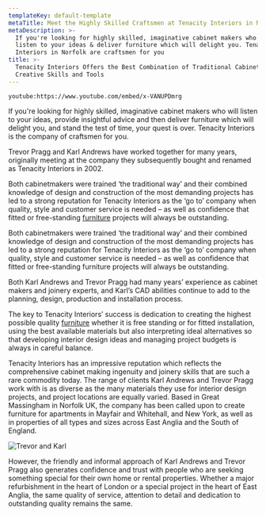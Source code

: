 ```yaml
---
templateKey: default-template
metaTitle: Meet the Highly Skilled Craftsmen at Tenacity Interiors in Norfolk
metaDescription: >-
  If you're looking for highly skilled, imaginative cabinet makers who will
  listen to your ideas & deliver furniture which will delight you. Tenacity
  Interiors in Norfolk are craftsmen for you
title: >-
  Tenacity Interiors Offers the Best Combination of Traditional Cabinetmakers,
  Creative Skills and Tools
---
```

<div class="grid-wrapper">
<div class="col-6">

`youtube:https://www.youtube.com/embed/x-VANUPDmrg`

</div>
<div class="col-6">

If you're looking for highly skilled, imaginative cabinet makers who will listen to your ideas, provide insightful advice and then deliver furniture which will delight you, and stand the test of time, your quest is over. Tenacity Interiors is the company of craftsmen for you.

Trevor Pragg and Karl Andrews have worked together for many years, originally meeting at the company they subsequently bought and renamed as Tenacity Interiors in 2002.

</div></div>

Both cabinetmakers were trained ‘the traditional way’ and their combined knowledge of design and construction of the most demanding projects has led to a strong reputation for Tenacity Interiors as the ‘go to’ company when quality, style and customer service is needed – as well as confidence that fitted or free-standing [furniture](/bespoke-furniture) projects will always be outstanding.

Both cabinetmakers were trained ‘the traditional way’ and their combined knowledge of design and construction of the most demanding projects has led to a strong reputation for Tenacity Interiors as the ‘go to’ company when quality, style and customer service is needed – as well as confidence that fitted or free-standing furniture projects will always be outstanding.

Both Karl Andrews and Trevor Pragg had many years’ experience as cabinet makers and joinery experts, and Karl’s CAD abilities continue to add to the planning, design, production and installation process.

The key to Tenacity Interiors’ success is dedication to creating the highest possible quality [furniture](/bespoke-furniture) whether it is free standing or for fitted installation, using the best available materials but also interpreting ideal alternatives so that developing interior design ideas and managing project budgets is always in careful balance.

Tenacity Interiors has an impressive reputation which reflects the comprehensive cabinet making ingenuity and joinery skills that are such a rare commodity today. The range of clients Karl Andrews and Trevor Pragg work with is as diverse as the many materials they use for interior design projects, and project locations are equally varied. Based in Great Massingham in Norfolk UK, the company has been called upon to create furniture for apartments in Mayfair and Whitehall, and New York, as well as in properties of all types and sizes across East Anglia and the South of England.

![Trevor and Karl](/img/trevor-karl.jpg "Trevor and Karl")

However, the friendly and informal approach of Karl Andrews and Trevor Pragg also generates confidence and trust with people who are seeking something special for their own home or rental properties. Whether a major refurbishment in the heart of London or a special project in the heart of East Anglia, the same quality of service, attention to detail and dedication to outstanding quality remains the same.
